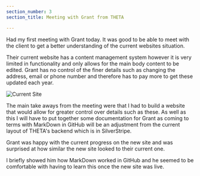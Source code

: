 ```yaml
---
section_number: 3
section_title: Meeting with Grant from THETA

---
```


Had my first meeting with Grant today. It was good to be able to meet with the client to get a better understanding of the current websites situation.

Their current website has a content management system however it is very limited in functionality and only allows for the main body content to be edited. Grant has no control of the finer details such as changing the address, email or phone number and therefore has to pay more to get these updated each year.  


![Current Site]('theta-website.PNG')


The main take aways from the meeting were that I had to build a website that would allow for greater control over details such as these. As well as this I will have to put together some documentation for Grant as coming to terms with MarkDown in GitHub will be an adjustment from the current layout of THETA's backend which is in SilverStripe.  

Grant was happy with the current progress on the new site and was surprised at how similar the new site looked to their current one. 

I briefly showed him how MarkDown worked in GitHub and he seemed to be comfortable with having to learn this once the new site was live. 

